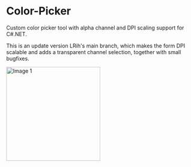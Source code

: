 # Color-Picker
Custom color picker tool with alpha channel and DPI scaling support for C#.NET.

This is an update version LRih's main branch, which makes the form DPI scalable and adds a transparent channel selection, together with small bugfixes.

<img src="https://github.com/beklemeto/Color-Picker/edit/master/ColorPicker.png" alt="Image 1" width="250px" />
